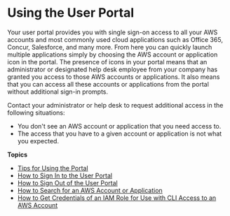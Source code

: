 # Using the User Portal<a name="using-the-portal"></a>

Your user portal provides you with single sign\-on access to all your AWS accounts and most commonly used cloud applications such as Office 365, Concur, Salesforce, and many more\. From here you can quickly launch multiple applications simply by choosing the AWS account or application icon in the portal\. The presence of icons in your portal means that an administrator or designated help desk employee from your company has granted you access to those AWS accounts or applications\. It also means that you can access all these accounts or applications from the portal without additional sign\-in prompts\.

Contact your administrator or help desk to request additional access in the following situations:
+ You don't see an AWS account or application that you need access to\.
+ The access that you have to a given account or application is not what you expected\.

**Topics**
+ [Tips for Using the Portal](portaltips.md)
+ [How to Sign In to the User Portal](howtosignin.md)
+ [How to Sign Out of the User Portal](howtosignout.md)
+ [How to Search for an AWS Account or Application](howtosearchforapp.md)
+ [How to Get Credentials of an IAM Role for Use with CLI Access to an AWS Account](howtogetcredentials.md)
